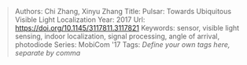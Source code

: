 > Authors: Chi Zhang, Xinyu Zhang
> Title: Pulsar: Towards Ubiquitous Visible Light Localization
> Year: 2017
> Url: https://doi.org/10.1145/3117811.3117821
> Keywords: sensor, visible light sensing, indoor localization, signal processing, angle of arrival, photodiode
> Series: MobiCom '17
> Tags: *Define your own tags here, separate by comma*